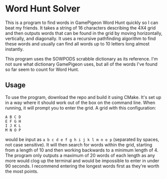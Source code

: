 # Word Hunt Solver

This is a program to find words in GamePigeon Word Hunt quickly so I can beat my friends. It takes a string of 16 characters describing the 4X4 grid and then outputs words that can be found in the grid by moving horizontally, vertically, and diagonally. It uses a recursive pathfinding algorithm to find these words and usually can find all words up to 10 letters long almost instantly.

This program uses the SOWPODS scrabble dictionary as its reference. I'm not sure what dictionary GamePigeon uses, but all of the words I've found so far seem to count for Word Hunt.

## Usage

To use the program, download the repo and build it using CMake. It's set up in a way where it should work out of the box on the command line. When running, it will prompt you to enter the grid. A grid with this configuration:

```
A B C D
E F G H
I J K L
M N O P
```

would be input as `a b c d e f g h i j k l m n o p` (separated by spaces, not case sensitive). It will then search for words within the grid, starting from a length of 10 and then working backwards to a minimum length of 4. The program only outputs a maximum of 20 words of each length as any more would clog up the terminal and would be impossible to enter in under 90 seconds. I recommend entering the longest words first as they're worth the most points.
